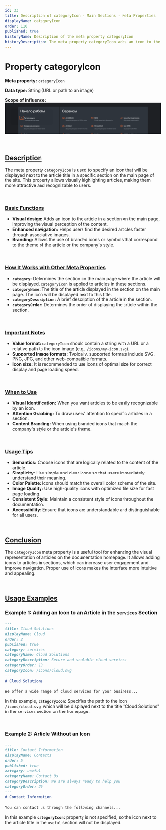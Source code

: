 ```yaml
---
id: 33
title: Description of categoryIcon - Main Sections - Meta Properties
displayName: categoryIcon
order: 110
published: true
historyName: Description of the meta property categoryIcon
historyDescription: The meta property categoryIcon adds an icon to the article on the main page, improving visual perception and navigation.
---
```


# Property categoryIcon

**Meta property:** `categoryIcon`

**Data type:** String (URL or path to an image)

**Scope of influence:**
![Property Influence](https://raw.githubusercontent.com/SolarSpaceTech/product-documentation-help/refs/heads/main/ru/images/category-icon.png)


<br/>

## [Description](description)

The meta property `categoryIcon` is used to specify an icon that will be displayed next to the article title in a specific section on the main page of the site. This property allows visually highlighting articles, making them more attractive and recognizable to users.

<br/>

### [Basic Functions](basic-functions)

- **Visual design:** Adds an icon to the article in a section on the main page, improving the visual perception of the content.
- **Enhanced navigation:** Helps users find the desired articles faster through associative images.
- **Branding:** Allows the use of branded icons or symbols that correspond to the theme of the article or the company's style.

<br/>

### [How It Works with Other Meta Properties](with-other-properties)

- **`category`:** Determines the section on the main page where the article will be displayed. `categoryIcon` is applied to articles in these sections.
- **`categoryName`:** The title of the article displayed in the section on the main page. The icon will be displayed next to this title.
- **`categoryDescription`:** A brief description of the article in the section.
- **`categoryOrder`:** Determines the order of displaying the article within the section.

<br/>

### [Important Notes](notes)

- **Value format:** `categoryIcon` should contain a string with a URL or a relative path to the icon image (e.g., `/icons/my-icon.svg`).
- **Supported image formats:** Typically, supported formats include SVG, PNG, JPG, and other web-compatible formats.
- **Icon size:** It is recommended to use icons of optimal size for correct display and page loading speed.


<br/>

### [When to Use](when-to-use)

- **Visual Identification:** When you want articles to be easily recognizable by an icon.
- **Attention Grabbing:** To draw users' attention to specific articles in a section.
- **Content Branding:** When using branded icons that match the company's style or the article's theme.

<br/>

### [Usage Tips](advice)

- **Semantics:** Choose icons that are logically related to the content of the article.
- **Simplicity:** Use simple and clear icons so that users immediately understand their meaning.
- **Color Palette:** Icons should match the overall color scheme of the site.
- **Image Quality:** Use high-quality icons with optimized file size for fast page loading.
- **Consistent Style:** Maintain a consistent style of icons throughout the documentation.
- **Accessibility:** Ensure that icons are understandable and distinguishable for all users.

<br/>

## [Conclusion](conclusion)

The `categoryIcon` meta property is a useful tool for enhancing the visual representation of articles on the documentation homepage.
It allows adding icons to articles in sections, which can increase user engagement and improve navigation.
Proper use of icons makes the interface more intuitive and appealing.

<br/>

## [Usage Examples](examples)

### Example 1: Adding an Icon to an Article in the `services` Section

```md
---
title: Cloud Solutions
displayName: Cloud
order: 2
published: true
category: services
categoryName: Cloud Solutions
categoryDescription: Secure and scalable cloud services
categoryOrder: 10
categoryIcon: /icons/cloud.svg
---
# Cloud Solutions

We offer a wide range of cloud services for your business...
```

In this example, **`categoryIcon`:** Specifies the path to the icon `/icons/cloud.svg`, which will be displayed next to the title "Cloud Solutions" in the `services` section on the homepage.

<br/>

### Example 2: Article Without an Icon

```md
---
title: Contact Information
displayName: Contacts
order: 5
published: true
category: useful
categoryName: Contact Us
categoryDescription: We are always ready to help you
categoryOrder: 20
---
# Contact Information

You can contact us through the following channels...
```

In this example **`categoryIcon`:** property is not specified, so the icon next to the article title in the `useful` section will not be displayed.
